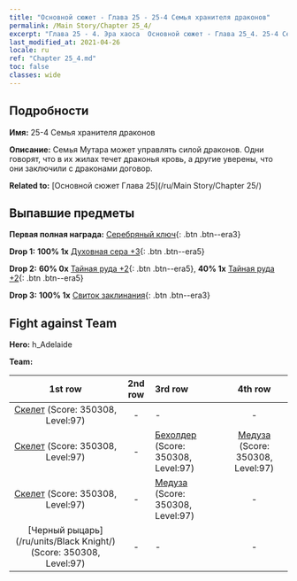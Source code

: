 ```yaml
---
title: "Основной сюжет - Глава 25 - 25-4 Семья хранителя драконов"
permalink: /Main Story/Chapter 25_4/
excerpt: "Глава 25 - 4. Эра хаоса  Основной сюжет - Глава 25_4. 25-4 Семья хранителя драконов"
last_modified_at: 2021-04-26
locale: ru
ref: "Chapter 25_4.md"
toc: false
classes: wide
---
```


## Подробности

 **Имя:** 25-4 Семья хранителя драконов

 **Описание:** Семья Мутара может управлять силой драконов. Одни говорят, что в их жилах течет драконья кровь, а другие уверены, что они заключили с драконами договор.

 **Related to:** [Основной сюжет Глава 25](/ru/Main Story/Chapter 25/)

## Выпавшие предметы

 **Первая полная награда:** [Серебряный ключ](/ItemsRU/con_693/){: .btn .btn--era3}

 **Drop 1:** **100% 1x** [Духовная сера +3](/ItemsRU/mat_85/){: .btn .btn--era5}

 **Drop 2:** **60% 0x** [Тайная руда +2](/ItemsRU/mat_75/){: .btn .btn--era5}, **40% 1x** [Тайная руда +2](/ItemsRU/mat_75/){: .btn .btn--era5}

 **Drop 3:** **100% 1x** [Свиток заклинания](/ItemsRU/con_694/){: .btn .btn--era3}


## Fight against Team
 **Hero:** h_Adelaide

 **Team:**


  | 1st row | 2nd row | 3rd row | 4th row |
  |:----:|:----:|:----|:----:|
  | [Скелет](/ru/units/Skeleton/) (Score: 350308, Level:97)  | - | - | - |
  | [Скелет](/ru/units/Skeleton/) (Score: 350308, Level:97)  | - | [Бехолдер](/ru/units/Beholder/) (Score: 350308, Level:97)  | [Медуза](/ru/units/Medusa/) (Score: 350308, Level:97)  |
  | [Скелет](/ru/units/Skeleton/) (Score: 350308, Level:97)  | - | [Медуза](/ru/units/Medusa/) (Score: 350308, Level:97)  | - |
  | [Черный рыцарь](/ru/units/Black Knight/) (Score: 350308, Level:97)  | - | - | - |


